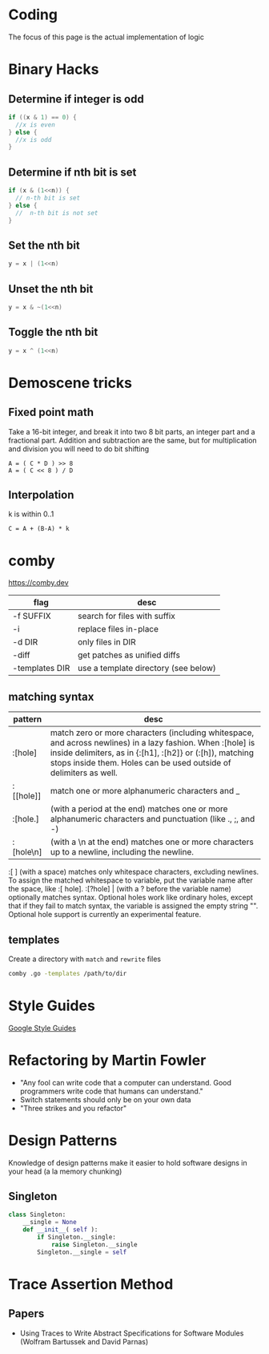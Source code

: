 # Coding

The focus of this page is the actual implementation of logic

# Binary Hacks

## Determine if integer is odd
```c
if ((x & 1) == 0) {
  //x is even
} else {
  //x is odd
}
```

## Determine if nth bit is set

```c
if (x & (1<<n)) {
  // n-th bit is set
} else {
  //  n-th bit is not set
}
```

## Set the nth bit

```c
y = x | (1<<n)
```


## Unset the nth bit

```c
y = x & ~(1<<n)
```


## Toggle the nth bit

```c
y = x ^ (1<<n)
```


# Demoscene tricks

## Fixed point math

Take a 16-bit integer, and break it into two 8 bit parts, an integer part and a fractional part.
Addition and subtraction are the same, but for multiplication and division you will need to do bit shifting

	A = ( C * D ) >> 8
	A = ( C << 8 ) / D


## Interpolation

k is within 0..1

	C = A + (B-A) * k

# comby

https://comby.dev

flag           | desc
---            | ---
-f SUFFIX      | search for files with suffix
-i             | replace files in-place
-d DIR         | only files in DIR
-diff          | get patches as unified diffs
-templates DIR | use a template directory (see below)

## matching syntax

pattern    | desc
---        | ---
:[hole]    | match zero or more characters (including whitespace, and across newlines) in a lazy fashion. When :[hole] is inside delimiters, as in {:[h1], :[h2]} or (:[h]), matching stops inside them. Holes can be used outside of delimiters as well.
:[[hole]\] | match one or more alphanumeric characters and _
:[hole.]   | (with a period at the end) matches one or more alphanumeric characters and punctuation (like ., ;, and -)
:[hole\n]  | (with a \n at the end) matches one or more characters up to a newline, including the newline.
:[ ]	(with a space) matches only whitespace characters, excluding newlines. To assign the matched whitespace to variable, put the variable name after the space, like :[ hole].
:[?hole]   | (with a ? before the variable name) optionally matches syntax. Optional holes work like ordinary holes, except that if they fail to match syntax, the variable is assigned the empty string "". Optional hole support is currently an experimental feature.

## templates

Create a directory with `match` and `rewrite` files

```bash
comby .go -templates /path/to/dir
```
# Style Guides

[Google Style Guides](<https://google.github.io/styleguide/>)
# Refactoring by Martin Fowler


* "Any fool can write code that a computer can understand. Good programmers write code that humans can understand."
* Switch statements should only be on your own data
* "Three strikes and you refactor"



# Design Patterns

Knowledge of design patterns make it easier to hold software designs in your head (a la memory chunking)

## Singleton

```python
class Singleton:
    __single = None
    def __init__( self ):
        if Singleton.__single:
            raise Singleton.__single
        Singleton.__single = self
```
# Trace Assertion Method

## Papers

- Using Traces to Write Abstract Specifications for Software Modules (Wolfram Bartussek and David Parnas)
